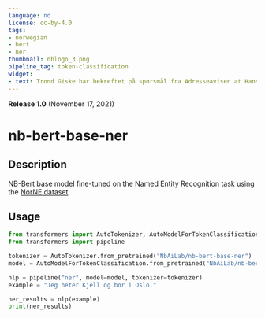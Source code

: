 ```yaml
---
language: no
license: cc-by-4.0
tags:
- norwegian
- bert
- ner
thumbnail: nblogo_3.png
pipeline_tag: token-classification
widget:
- text: Trond Giske har bekreftet på spørsmål fra Adresseavisen at Hansen leide et rom i hans leilighet i Trondheim.
---
```


**Release 1.0** (November 17, 2021)

# nb-bert-base-ner

## Description
NB-Bert base model fine-tuned on the Named Entity Recognition task using the [NorNE dataset](https://huggingface.co/datasets/NbAiLab/norne).

## Usage

```python
from transformers import AutoTokenizer, AutoModelForTokenClassification
from transformers import pipeline

tokenizer = AutoTokenizer.from_pretrained("NbAiLab/nb-bert-base-ner")
model = AutoModelForTokenClassification.from_pretrained("NbAiLab/nb-bert-base-ner")

nlp = pipeline("ner", model=model, tokenizer=tokenizer)
example = "Jeg heter Kjell og bor i Oslo."

ner_results = nlp(example)
print(ner_results)
```